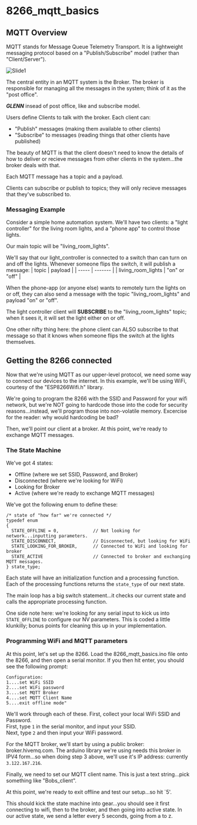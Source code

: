 # 8266_mqtt_basics

## MQTT Overview

MQTT stands for Message Queue Telemetry Transport.  It is a lightweight messaging protocol based on a "Publish/Subscribe" model (rather than "Client/Server").

![Slide1](https://github.com/gsalaman/8266_mqtt_basics/assets/43499190/4ef1422d-7050-4fb4-aabd-ed340ee50233)

The central entity in an MQTT system is the Broker.  The broker is responsible for managing all the messages in the system; think of it as the "post office".

***GLENN*** insead of post office, like and subscribe model.

Users define Clients to talk with the broker.  Each client can:
* "Publish" messages (making them available to other clients)
* "Subscribe" to messages (reading things that other clients have published)

The beauty of MQTT is that the client doesn't need to know the details of how to deliver or recieve messages from other clients in the system...the broker deals with that.

Each MQTT message has a topic and a payload.

Clients can subscribe or publish to topics; they will only recieve messages that they've subscribed to.  

### Messaging Example
Consider a simple home automation system.  We'll have two clients: a "light controller" for the living room lights, and a "phone app" to control those lights.

Our main topic will be "living_room_lights". 

We'll say that our light_controller is connected to a switch than can turn on and off the lights.  Whenever someone flips the switch, it will publish a message:
| topic | payload |
| ----- | ------- |
| living_room_lights | "on" or "off" |

When the phone-app (or anyone else) wants to remotely turn the lights on or off, they can also send a message with the topic "living_room_lights" and payload "on" or "off".

The light controller client will **SUBSCRIBE** to the "living_room_lights" topic; when it sees it, it will set the light either on or off.

One other nifty thing here:  the phone client can ALSO subscribe to that message so that it knows when someone flips the switch at the lights themselves.


## Getting the 8266 connected
Now that we're using MQTT as our upper-level protocol, we need some way to connect our devices to the internet.  In this example, we'll be using WiFi, courtesy of the "ESP8266Wifi.h" library.

We're going to program the 8266 with the SSID and Password for your wifi network, but we're NOT going to hardcode those into the code for security reasons...instead, we'll program those into non-volatile memory.  Excercise for the reader:  why would hardcoding be bad?

Then, we'll point our client at a broker.  At this point, we're ready to exchange MQTT messages.

### The State Machine
We've got 4 states:
* Offline (where we set SSID, Password, and Broker)
* Disconnected (where we're looking for WiFi)
* Looking for Broker
* Active (where we're ready to exchange MQTT messages)

We've got the following enum to define these:
```
/* state of "how far" we're connected */
typedef enum
{
  STATE_OFFLINE = 0,             // Not looking for network...inputting parameters.
  STATE_DISCONNECT,              // Disconnected, but looking for WiFi
  STATE_LOOKING_FOR_BROKER,      // Connected to WiFi and looking for broker
  STATE_ACTIVE                   // Connected to broker and exchanging MQTT messages.
} state_type;
```

Each state will have an initialization function and a processing function.  Each of the processing functions returns the `state_type` of our next state.

The main loop has a big switch statement...it checks our current state and calls the appropriate processing function.

One side note here:  we're looking for any serial input to kick us into `STATE_OFFLINE` to configure our NV parameters.  This is coded a little klunkilly; bonus points for cleaning this up in your implementation.

###  Programming WiFi and MQTT parameters
At this point, let's set up the 8266.  Load the 8266_mqtt_basics.ino file onto the 8266, and then open a serial monitor.  If you then hit enter, you should see the following prompt:
```
Configuration:
1....set WiFi SSID
2....set WiFi password
3....set MQTT Broker
4....set MQTT Client Name
5....exit offline mode"
```

We'll work through each of these.  First, collect your local WiFi SSID and Password.  
First, type `1` in the serial monitor, and input your SSID.  
Next, type `2` and then input your WiFi password.  

For the MQTT broker, we'll start by using a public broker:  broker.hivemq.com.  The arduino library we're using needs this broker in IPV4 form...so when doing step 3 above, we'll use it's IP address: currently `3.122.167.216`.

Finally, we need to set our MQTT client name.  This is just a text string...pick something like "Bobs_client".

At this point, we're ready to exit offline and test our setup...so hit `5'.

This should kick the state machine into gear...you should see it first connecting to wifi, then to the broker, and then going into active state.  In our active state, we send a letter every 5 seconds, going from a to z.








 
